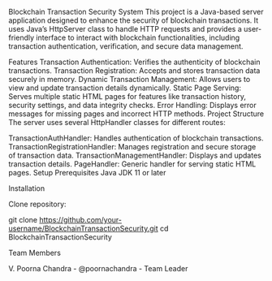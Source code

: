 Blockchain Transaction Security System
This project is a Java-based server application designed to enhance the security of blockchain transactions. It uses Java’s HttpServer class to handle HTTP requests and provides a user-friendly interface to interact with blockchain functionalities, including transaction authentication, verification, and secure data management.

Features
Transaction Authentication: Verifies the authenticity of blockchain transactions.
Transaction Registration: Accepts and stores transaction data securely in memory.
Dynamic Transaction Management: Allows users to view and update transaction details dynamically.
Static Page Serving: Serves multiple static HTML pages for features like transaction history, security settings, and data integrity checks.
Error Handling: Displays error messages for missing pages and incorrect HTTP methods.
Project Structure
The server uses several HttpHandler classes for different routes:

TransactionAuthHandler: Handles authentication of blockchain transactions.
TransactionRegistrationHandler: Manages registration and secure storage of transaction data.
TransactionManagementHandler: Displays and updates transaction details.
PageHandler: Generic handler for serving static HTML pages.
Setup
Prerequisites
Java JDK 11 or later

Installation

Clone repository:

git clone https://github.com/your-username/BlockchainTransactionSecurity.git
cd BlockchainTransactionSecurity

Team Members

V. Poorna Chandra - @poornachandra - Team Leader
